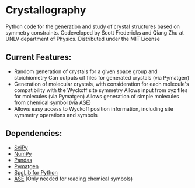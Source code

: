 # Crystallography
Python code for the generation and study of crystal structures based on symmetry constraints.
Codeveloped by Scott Fredericks and Qiang Zhu at UNLV department of Physics.
Distributed under the MIT License

## Current Features:
  * Random generation of crystals for a given space group and stoichiometry
   Can outputs cif files for generated crystals (via Pymatgen)
  * Generation of molecular crystals, with consideration for each molecule's compatibility with the Wyckoff site symmetry
   Allows input from xyz files for molecules (via Pymatgen)
   Allows generation of simple molecules from chemical symbol (via ASE)
  * Allows easy access to Wyckoff position information, including site symmetry operations and symbols

## Dependencies:
  * [SciPy](https://www.scipy.org/install.html)
  * [NumPy](https://www.scipy.org/scipylib/download.html)
  * [Pandas](https://pandas.pydata.org/getpandas.html)
  * [Pymatgen](http://pymatgen.org/#getting-pymatgen)
  * [SpgLib for Python](https://atztogo.github.io/spglib/python-spglib.html#installation)
  * [ASE](https://wiki.fysik.dtu.dk/ase/install.html) (Only needed for reading chemical symbols)
